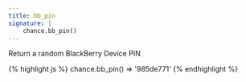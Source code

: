 ```yaml
---
title: bb_pin
signature: |
    chance.bb_pin()
---
```


Return a random BlackBerry Device PIN

{% highlight js %}
chance.bb_pin()
=> '985de771'
{% endhighlight %}
